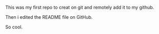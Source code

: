 This was my first repo to creat on git and remotely add it to my github. 

Then i edited the README file on GitHub.

So cool. 

